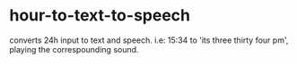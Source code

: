 # hour-to-text-to-speech
converts 24h input to text and speech. i.e: 15:34 to 'its three thirty four pm', playing the correspounding sound.
